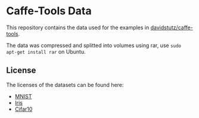 # Caffe-Tools Data

This repository contains the data used for the examples in [davidstutz/caffe-tools](https://github.com/davidstutz/caffe-tools).

The data was compressed and splitted into volumes using rar, use `sudo apt-get install rar` on Ubuntu.

## License

The licenses of the datasets can be found here:

* [MNIST](http://yann.lecun.com/exdb/mnist/)
* [Iris](https://archive.ics.uci.edu/ml/datasets/Iris)
* [Cifar10](https://www.cs.toronto.edu/~kriz/cifar.html)
